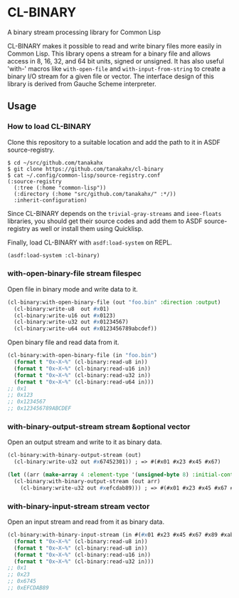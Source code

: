 # CL-BINARY

A binary stream processing library for Common Lisp

CL-BINARY makes it possible to read and write binary files more easily in Common Lisp.
This library opens a stream for a binary file and allows access in 8, 16, 32, and 64 bit units, signed or unsigned.
It has also useful 'with-' macros like `with-open-file` and `with-input-from-string` to create a binary I/O stream for a given file or vector.
The interface design of this library is derived from Gauche Scheme interpreter.

## Usage

### How to load CL-BINARY
Clone this repository to a suitable location and add the path to it in ASDF source-registry.

```shell
$ cd ~/src/github.com/tanakahx
$ git clone https://github.com/tanakahx/cl-binary
$ cat ~/.config/common-lisp/source-registry.conf
(:source-registry
  (:tree (:home "common-lisp"))
  (:directory (:home "src/github.com/tanakahx/" :*/))
  :inherit-configuration)
```

Since CL-BINARY depends on the `trivial-gray-streams` and `ieee-floats` libraries,
you should get their source codes and add them to ASDF source-registry as well
or install them using Quicklisp.

Finally, load CL-BINARY with `asdf:load-system` on REPL.

```cl
(asdf:load-system :cl-binary)
```

### with-open-binary-file stream filespec
Open file in binary mode and write data to it.
```cl
(cl-binary:with-open-binary-file (out "foo.bin" :direction :output)
  (cl-binary:write-u8  out #x01)
  (cl-binary:write-u16 out #x0123)
  (cl-binary:write-u32 out #x01234567)
  (cl-binary:write-u64 out #x0123456789abcdef))
```

Open binary file and read data from it.
```cl
(cl-binary:with-open-binary-file (in "foo.bin")
  (format t "0x~X~%" (cl-binary:read-u8 in))
  (format t "0x~X~%" (cl-binary:read-u16 in))
  (format t "0x~X~%" (cl-binary:read-u32 in))
  (format t "0x~X~%" (cl-binary:read-u64 in)))
;; 0x1
;; 0x123
;; 0x1234567
;; 0x123456789ABCDEF
```

### with-binary-output-stream stream &optional vector
Open an output stream and write to it as binary data.
```cl
(cl-binary:with-binary-output-stream (out)
  (cl-binary:write-u32 out #x67452301)) ; => #(#x01 #x23 #x45 #x67)

(let ((arr (make-array 4 :element-type '(unsigned-byte 8) :initial-contents '(#x01 #x23 #x45 #x67) :fill-pointer t :adjustable t)))
  (cl-binary:with-binary-output-stream (out arr)
    (cl-binary:write-u32 out #xefcdab89))) ; => #(#x01 #x23 #x45 #x67 #x89 #xab #xcd #xef)
```

### with-binary-input-stream stream vector
Open an input stream and read from it as binary data.
```cl
(cl-binary:with-binary-input-stream (in #(#x01 #x23 #x45 #x67 #x89 #xab #xcd #xef))
  (format t "0x~X~%" (cl-binary:read-u8 in))
  (format t "0x~X~%" (cl-binary:read-u8 in))
  (format t "0x~X~%" (cl-binary:read-u16 in))
  (format t "0x~X~%" (cl-binary:read-u32 in)))
;; 0x1
;; 0x23
;; 0x6745
;; 0xEFCDAB89
```
